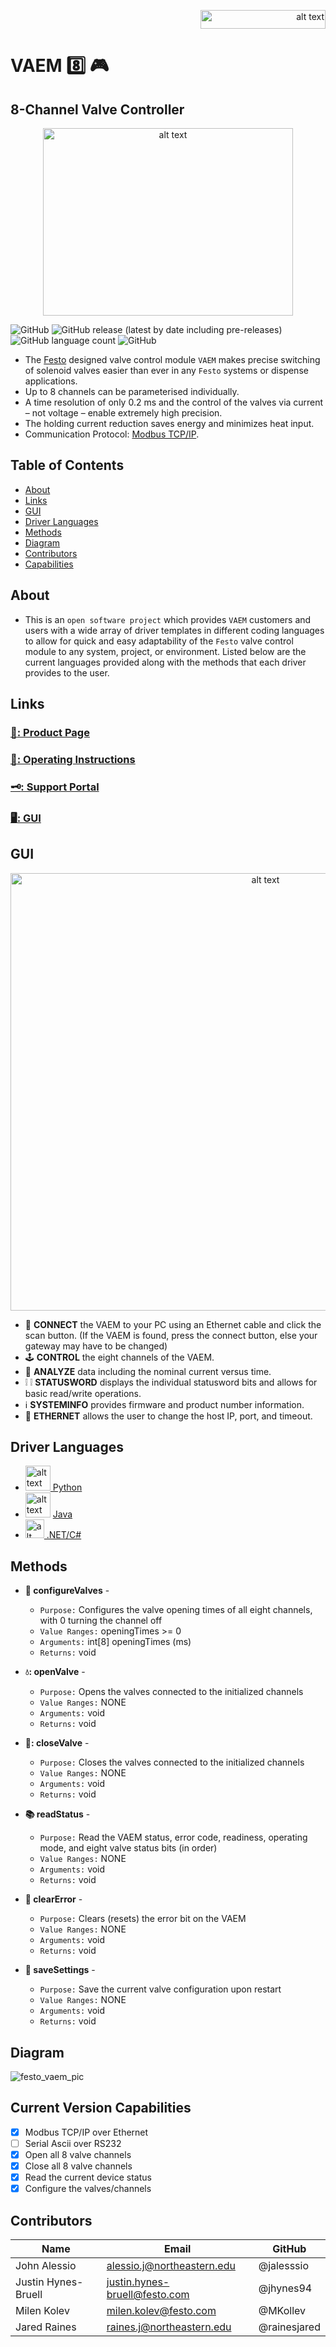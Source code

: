 
<p align="right">
  <img src="https://user-images.githubusercontent.com/71296226/132049416-fc92dde2-d4fc-4d59-89e9-3aef004c9ee8.png" alt="alt text" width="200" height="30">
</p>

# **VAEM** 8️⃣ 🎮
## **8-Channel Valve Controller**

<p align="center">
  <img src="https://user-images.githubusercontent.com/71296226/135117973-92878832-2fb8-44da-8a9a-5b8161466005.png" alt="alt text" width="400" height="300">
</p>

![GitHub](https://img.shields.io/badge/Festo-Automation-0091dc/?style=for-the-badge&color=0091dc)
![GitHub release (latest by date including pre-releases)](https://img.shields.io/github/v/release/jhynes94/VAEM?include_prereleases)
![GitHub language count](https://img.shields.io/github/languages/count/jhynes94/VAEM)
![GitHub](https://img.shields.io/github/license/jhynes94/VAEM)

* The [Festo](https://www.festo.com/us/en/?fwacid=9c792b0a20f1ab8d&gclid=Cj0KCQjwm9yJBhDTARIsABKIcGb7XGaLbJ-ljqb2bccWRPNZg1aE6mirUx0hWMCG82ycezodZ9I4ZTgaAqOYEALw_wcB) designed valve control module ```VAEM``` makes precise switching of solenoid valves easier than ever in any ```Festo``` systems or dispense applications.
* Up to 8 channels can be parameterised individually.
* A time resolution of only 0.2 ms and the control of the valves via current – not voltage – enable extremely high precision.
* The holding current reduction saves energy and minimizes heat input.
* Communication Protocol: [Modbus TCP/IP](https://en.wikipedia.org/wiki/Modbus#Modbus_TCP_frame_format_(primarily_used_on_Ethernet_networks)).

## Table of Contents

- [About](#about)
- [Links](#links)
- [GUI](#gui)
- [Driver Languages](#driver-languages)
- [Methods](#methods)
- [Diagram](#diagram)
- [Contributors](#contributors)
- [Capabilities](#current-version-capabilities)

## About
* This is an ```open software project``` which provides ```VAEM``` customers and users with a wide array of driver templates in different coding languages to allow for quick and easy adaptability of the ```Festo``` valve control module to any system, project, or environment. Listed below are the current languages provided along with the methods that each driver provides to the user.

## Links
### [:shopping_cart:: Product Page](https://www.festo.com/us/en/a/8088772/?q=VAEM~:festoSortOrderScored)
### [:receipt:: Operating Instructions](https://www.festo.com/net/SupportPortal/Files/703842/VAEM-V-S8EPRS2_operating-instr_2020-09a_8144872g1.pdf)
### [:old_key:: Support Portal](https://www.festo.com/net/en-in_in/SupportPortal/default.aspx?tab=0&q=8088772)
### [:desktop_computer:: GUI](https://www.festo.com/net/en-in_in/SupportPortal/default.aspx?q=8088772&tab=4&s=t#result)

## GUI
<p align="center">
  <img src="https://user-images.githubusercontent.com/71296226/136092356-8481541c-4a9f-4f75-a6a9-5d0b88f3e922.PNG" alt="alt text" width="800" height="700">
</p>

* 🔌 **CONNECT** the VAEM to your PC using an Ethernet cable and click the scan button.
(If the VAEM is found, press the connect button, else your gateway may have to be changed)
* 🕹️ **CONTROL** the eight channels of the VAEM.
* 🔬 **ANALYZE** data including the nominal current versus time.
* ❕ ❕ **STATUSWORD** displays the individual statusword bits and allows for basic read/write operations.
* ℹ️ **SYSTEMINFO** provides firmware and product number information.
* 📶 **ETHERNET** allows the user to change the host IP, port, and timeout.

## Driver Languages
* <img src="https://icons.iconarchive.com/icons/papirus-team/papirus-apps/256/python-icon.png" alt="alt text" width="40" height="40">[  Python](/examples/python)
* <img src="https://images.vexels.com/media/users/3/166401/isolated/lists/b82aa7ac3f736dd78570dd3fa3fa9e24-java-programming-language-icon.png" alt="alt text" width="40" height="40">  [  Java](/examples/java)
* <img src="https://camo.githubusercontent.com/8d56e87edf99e89bfc457cd62462e0b7aae19e6b197b1df5c542d474d8d76f81/68747470733a2f2f646576656c6f7065722e6665646f726170726f6a6563742e6f72672f7374617469632f6c6f676f2f6373686172702e706e67" alt="alt text" width="30" height="30">[  .NET/C#](/examples/c#)

## Methods
* **:toolbox: configureValves** -
  * ```Purpose:```      Configures the valve opening times of all eight channels, with 0 turning the channel off
  * ```Value Ranges:``` openingTimes >= 0
  * ```Arguments:```    int[8] openingTimes (ms)
  * ```Returns:```      void

* **💧: openValve** -
  * ```Purpose:```      Opens the valves connected to the initialized channels
  * ```Value Ranges:``` NONE
  * ```Arguments:```    void
  * ```Returns:```      void
* **🚪: closeValve** -
  * ```Purpose:```      Closes the valves connected to the initialized channels
  * ```Value Ranges:``` NONE
  * ```Arguments:```    void
  * ```Returns:```      void
  
* **:books: readStatus** -
  * ```Purpose:```      Read the VAEM status, error code, readiness, operating mode, and eight valve status bits (in order)
  * ```Value Ranges:``` NONE
  * ```Arguments:```    void
  * ```Returns:```      void

* **:soap: clearError** -
  * ```Purpose:```      Clears (resets) the error bit on the VAEM
  * ```Value Ranges:``` NONE
  * ```Arguments:```    void
  * ```Returns:```      void

* **:floppy_disk: saveSettings** -
  * ```Purpose:```      Save the current valve configuration upon restart
  * ```Value Ranges:``` NONE
  * ```Arguments:```    void
  * ```Returns:```      void

## Diagram
![festo_vaem_pic](https://user-images.githubusercontent.com/71296226/135151696-b2e39274-deb0-4d43-8371-ba793b44f638.PNG)

## Current Version Capabilities
- [x] Modbus TCP/IP over Ethernet
- [ ] Serial Ascii over RS232
- [x] Open all 8 valve channels
- [x] Close all 8 valve channels
- [x] Read the current device status
- [x] Configure the valves/channels

## Contributors
|Name                 | Email                         | GitHub         |
| ------------        | -------------------------     | -------------- |
| John Alessio        | alessio.j@northeastern.edu    | @jalesssio     |
| Justin Hynes-Bruell | justin.hynes-bruell@festo.com | @jhynes94      |
| Milen Kolev         | milen.kolev@festo.com         | @MKollev       |
| Jared Raines        | raines.j@northeastern.edu     | @rainesjared   |
